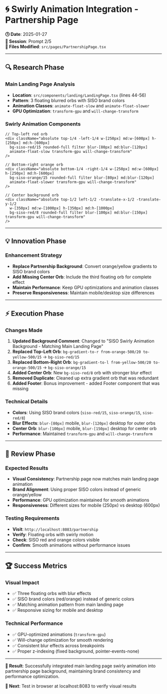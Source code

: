 # 🌀 **Swirly Animation Integration - Partnership Page**

**🕒 Date**: 2025-01-27  
**🎯 Session**: Prompt 2/5  
**📁 Files Modified**: `src/pages/PartnershipPage.tsx`

---

## 🔍 **Research Phase**

### **Main Landing Page Analysis**
- **Location**: `src/components/landing/LandingPage.tsx` (lines 44-56)
- **Pattern**: 3 floating blurred orbs with SISO brand colors
- **Animation Classes**: `animate-float-slow` and `animate-float-slower`
- **GPU Optimization**: `transform-gpu` and `will-change-transform`

### **Swirly Animation Components**
```tsx
// Top-left red orb
<div className="absolute top-1/4 -left-1/4 w-[250px] md:w-[600px] h-[250px] md:h-[600px] 
  bg-siso-red/15 rounded-full filter blur-[80px] md:blur-[120px] 
  animate-float-slow transform-gpu will-change-transform"
/>

// Bottom-right orange orb  
<div className="absolute bottom-1/4 -right-1/4 w-[250px] md:w-[600px] h-[250px] md:h-[600px] 
  bg-siso-orange/15 rounded-full filter blur-[80px] md:blur-[120px] 
  animate-float-slower transform-gpu will-change-transform"
/>

// Center background orb
<div className="absolute top-1/2 left-1/2 -translate-x-1/2 -translate-y-1/2 
  w-[350px] md:w-[1000px] h-[350px] md:h-[1000px] 
  bg-siso-red/8 rounded-full filter blur-[100px] md:blur-[150px] transform-gpu will-change-transform"
/>
```

---

## 💡 **Innovation Phase**

### **Enhancement Strategy**
- **Replace Partnership Background**: Convert orange/yellow gradients to SISO brand colors
- **Add Missing Center Orb**: Include the third floating orb for complete effect
- **Maintain Performance**: Keep GPU optimizations and animation classes
- **Preserve Responsiveness**: Maintain mobile/desktop size differences

---

## ⚡ **Execution Phase**

### **Changes Made**
1. **Updated Background Comment**: Changed to "SISO Swirly Animation Background - Matching Main Landing Page"
2. **Replaced Top-Left Orb**: `bg-gradient-to-r from-orange-500/20 to-yellow-500/15` → `bg-siso-red/15`
3. **Replaced Bottom-Right Orb**: `bg-gradient-to-l from-yellow-500/20 to-orange-500/15` → `bg-siso-orange/15`
4. **Added Center Orb**: New `bg-siso-red/8` orb with stronger blur effect
5. **Removed Duplicate**: Cleaned up extra gradient orb that was redundant
6. **Added Footer**: Bonus improvement - added Footer component that was missing

### **Technical Details**
- **Colors**: Using SISO brand colors (`siso-red/15`, `siso-orange/15`, `siso-red/8`)
- **Blur Effects**: `blur-[80px]` mobile, `blur-[120px]` desktop for outer orbs
- **Center Orb**: `blur-[100px]` mobile, `blur-[150px]` desktop for center orb
- **Performance**: Maintained `transform-gpu` and `will-change-transform`

---

## 🔎 **Review Phase**

### **Expected Results**
- **Visual Consistency**: Partnership page now matches main landing page animation
- **Brand Alignment**: Using proper SISO colors instead of generic orange/yellow
- **Performance**: GPU optimization maintained for smooth animations
- **Responsiveness**: Different sizes for mobile (250px) vs desktop (600px)

### **Testing Requirements**
- **Visit**: `http://localhost:8083/partnership` 
- **Verify**: Floating orbs with swirly motion
- **Check**: SISO red and orange colors visible
- **Confirm**: Smooth animations without performance issues

---

## 🏆 **Success Metrics**

### **Visual Impact**
- ✅ Three floating orbs with blur effects
- ✅ SISO brand colors (red/orange) instead of generic colors  
- ✅ Matching animation pattern from main landing page
- ✅ Responsive sizing for mobile and desktop

### **Technical Performance**
- ✅ GPU-optimized animations (`transform-gpu`)
- ✅ Will-change optimization for smooth rendering
- ✅ Consistent blur effects across breakpoints
- ✅ Proper z-indexing (fixed background, pointer-events-none)

---

**🎯 Result**: Successfully integrated main landing page swirly animation into partnership page background, maintaining brand consistency and performance optimization.

**🔄 Next**: Test in browser at localhost:8083 to verify visual results 